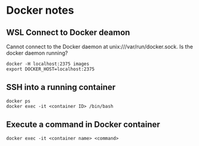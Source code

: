 # Docker notes

## WSL Connect to Docker deamon
Cannot connect to the Docker daemon at unix:///var/run/docker.sock. Is the docker daemon running?
```
docker -H localhost:2375 images
export DOCKER_HOST=localhost:2375
```

## SSH into a running container
```
docker ps
docker exec -it <container ID> /bin/bash
```

## Execute a command in Docker container
```
docker exec -it <container name> <command>
```